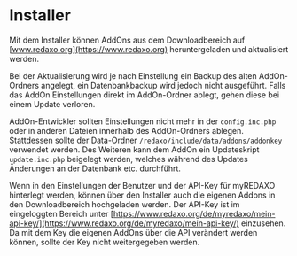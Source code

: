 # Installer

Mit dem Installer können AddOns aus dem Downloadbereich auf [www.redaxo.org](https://www.redaxo.org) heruntergeladen und aktualisiert werden.

Bei der Aktualisierung wird je nach Einstellung ein Backup des alten AddOn-Ordners angelegt, ein Datenbankbackup wird jedoch nicht ausgeführt. Falls das AddOn Einstellungen direkt im AddOn-Ordner ablegt, gehen diese bei einem Update verloren.

AddOn-Entwickler sollten Einstellungen nicht mehr in der `config.inc.php` oder in anderen Dateien innerhalb des AddOn-Ordners ablegen. Stattdessen sollte der Data-Ordner `/redaxo/include/data/addons/addonkey` verwendet werden.
Des Weiteren kann dem AddOn ein Updateskript `update.inc.php` beigelegt werden, welches während des Updates Änderungen an der Datenbank etc. durchführt.

Wenn in den Einstellungen der Benutzer und der API-Key für myREDAXO hinterlegt werden, können über den Installer auch die eigenen Addons in den Downloadbereich hochgeladen werden. Der API-Key ist im eingeloggten Bereich unter [https://www.redaxo.org/de/myredaxo/mein-api-key/](https://www.redaxo.org/de/myredaxo/mein-api-key/) einzusehen. Da mit dem Key die eigenen AddOns über die API verändert werden können, sollte der Key nicht weitergegeben werden.
